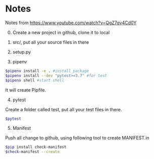 # Notes

Notes from https://www.youtube.com/watch?v=QgZ7qv4Cd0Y

0. Create a new project in github, clone it to local

1. src/, put all your source files in there

2. setup.py

3. pipenv

```bash
$pipenv install -e . #install package
$pipenv install --dev "pytest>=3.7" #for test
$pipenv shell #start shell
```

It will create Pipfile.

4. pytest

Create a folder called test, put all your test files in there.

```bash
$pytest
```

5. Manifest

Push all change to github, using following tool to create MANIFEST.in

```bash
$pip install check-manifest
$check-manifest --create
```
